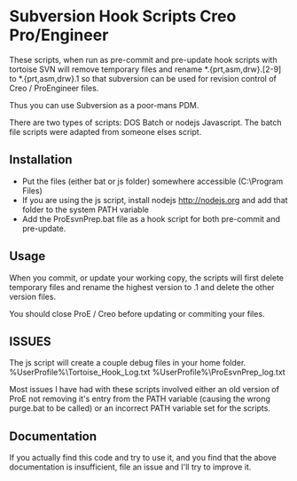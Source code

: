 Subversion Hook Scripts Creo Pro/Engineer
=========================================

These scripts, when run as pre-commit and pre-update hook scripts with tortoise
SVN will remove temporary files and rename *.{prt,asm,drw}.[2-9] to *.{prt,asm,drw}.1
so that subversion can be used for revision control of Creo / ProEngineer files.

Thus you can use Subversion as a poor-mans PDM.

There are two types of scripts: DOS Batch or nodejs Javascript. The batch file 
scripts were adapted from someone elses script.


Installation
-----------

* Put the files (either bat or js folder) somewhere accessible (C:\Program Files)
* If you are using the js script, install nodejs http://nodejs.org and add that 
  folder to the system PATH variable
* Add the ProEsvnPrep.bat file as a hook script for both pre-commit and pre-update.

Usage
-----

When you commit, or update your working copy, the scripts will first delete 
temporary files and rename the highest version to .1 and delete the other version
files.

You should close ProE / Creo before updating or commiting your files.

ISSUES
------

The js script will create a couple debug files in your home folder. 
  %UserProfile%\Tortoise_Hook_Log.txt
  %UserProfile%\ProEsvnPrep_log.txt
  
Most issues I have had with these scripts involved either an old version of ProE
not removing it's entry from the PATH variable (causing the wrong purge.bat to be
called) or an incorrect PATH variable set for the scripts.

Documentation
-------------

If you actually find this code and try to use it, and you find that the above 
documentation is insufficient, file an issue and I'll try to improve it.

